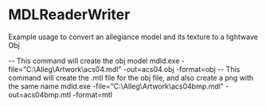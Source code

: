 MDLReaderWriter
===============

Example usage to convert an allegiance model and its texture to a lightwave Obj

-- This command will create the obj model
mdld.exe -file="C:\Alleg\Artwork\acs04.mdl" -out=acs04.obj -format=obj
-- This command will create the .mtl file for the obj file, and also create a png with the same name
mdld.exe -file="C:\Alleg\Artwork\acs04bmp.mdl" -out=acs04bmp.mtl -format=mtl
